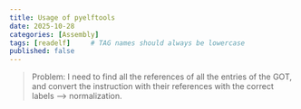 ```yaml
---
title: Usage of pyelftools
date: 2025-10-28
categories: [Assembly]
tags: [readelf]     # TAG names should always be lowercase
published: false
---
```


> Problem: I need to find all the references of all the entries of the GOT, and convert the instruction with their references with the correct labels --> normalization.

